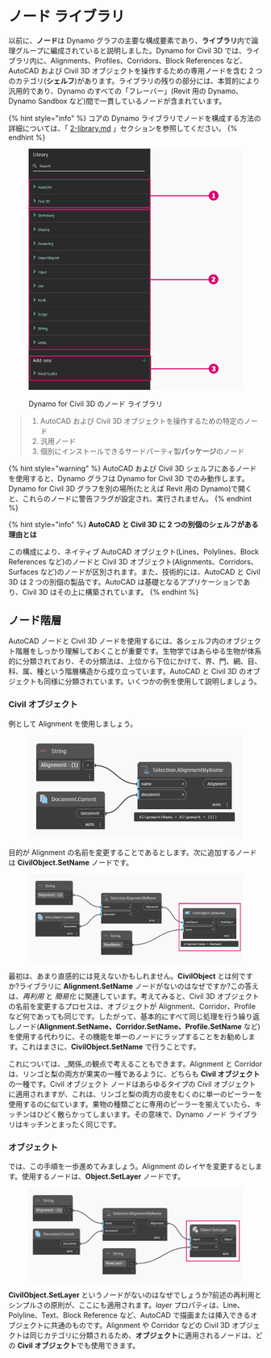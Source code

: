 # ノード ライブラリ

以前に、**ノード**は Dynamo グラフの主要な構成要素であり、**ライブラリ**内で論理グループに編成されていると説明しました。Dynamo for Civil 3D では、ライブラリ内に、Alignments、Profiles、Corridors、Block References など、AutoCAD および Civil 3D オブジェクトを操作するための専用ノードを含む 2 つのカテゴリ(**シェルフ**)があります。ライブラリの残りの部分には、本質的により汎用的であり、Dynamo のすべての「フレーバー」(Revit 用の Dynamo、Dynamo Sandbox など)間で一貫しているノードが含まれています。

{% hint style="info" %} コアの Dynamo ライブラリでノードを構成する方法の詳細については、「 [2-library.md](../3\_user\_interface/2-library.md "mention") 」セクションを参照してください。 {% endhint %}

<figure><img src="../.gitbook/assets/c3d-node-library.png" alt="" width="563"><figcaption><p>Dynamo for Civil 3D のノード ライブラリ</p></figcaption></figure>

> 1. AutoCAD および Civil 3D オブジェクトを操作するための特定のノード
> 2. 汎用ノード
> 3. 個別にインストールできるサードパーティ製**パッケージ**のノード

{% hint style="warning" %} AutoCAD および Civil 3D シェルフにあるノードを使用すると、Dynamo グラフは Dynamo for Civil 3D でのみ動作します。Dynamo for Civil 3D グラフを別の場所(たとえば Revit 用の Dynamo)で開くと、これらのノードに警告フラグが設定され、実行されません。 {% endhint %}

{% hint style="info" %} **AutoCAD と Civil 3D に 2 つの別個のシェルフがある理由とは** 

この構成により、ネイティブ AutoCAD オブジェクト(Lines、Polylines、Block References など)のノードと Civil 3D オブジェクト(Alignments、Corridors、Surfaces など)のノードが区別されます。また、技術的には、AutoCAD と Civil 3D は 2 つの別個の製品です。AutoCAD は基礎となるアプリケーションであり、Civil 3D はその上に構築されています。 {% endhint %}

## ノード階層

AutoCAD ノードと Civil 3D ノードを使用するには、各シェルフ内のオブジェクト階層をしっかり理解しておくことが重要です。生物学ではあらゆる生物が体系的に分類されており、その分類法は、上位から下位にかけて、界、門、網、目、科、属、種という階層構造から成り立っています。AutoCAD と Civil 3D のオブジェクトも同様に分類されています。いくつかの例を使用して説明しましょう。

### Civil オブジェクト

例として Alignment を使用しましょう。

<figure><img src="../.gitbook/assets/c3d-node-library-alignment.png" alt=""><figcaption></figcaption></figure>

目的が Alignment の名前を変更することであるとします。次に追加するノードは **CivilObject.SetName** ノードです。

<figure><img src="../.gitbook/assets/c3d-node-library-alignment-set-name (1).png" alt=""><figcaption></figcaption></figure>

最初は、あまり直感的には見えないかもしれません。**CivilObject** とは何ですか?ライブラリに **Alignment.SetName** ノードがないのはなぜですか?この答えは、_再利用_ と _簡易化_ に関連しています。考えてみると、Civil 3D オブジェクトの名前を変更するプロセスは、オブジェクトが Alignment、Corridor、Profile など何であっても同じです。したがって、基本的にすべて同じ処理を行う繰り返しノード(**Alignment.SetName、Corridor.SetName、Profile.SetName** など)を使用する代わりに、その機能を単一のノードにラップすることをお勧めします。これはまさに、**CivilObject.SetName** で行うことです。

これについては、_関係_の観点で考えることもできます。Alignment と Corridor は、リンゴと梨の両方が果実の一種であるように、どちらも **Civil オブジェクト**の一種です。Civil オブジェクト ノードはあらゆるタイプの Civil オブジェクトに適用されますが、これは、リンゴと梨の両方の皮をむくのに単一のピーラーを使用するのに似ています。果物の種類ごとに専用のピーラーを揃えていたら、キッチンはひどく散らかってしまいます。その意味で、Dynamo ノード ライブラリはキッチンとまったく同じです。

### オブジェクト

では、この手順を一歩進めてみましょう。Alignment のレイヤを変更するとします。使用するノードは、**Object.SetLayer** ノードです。

<figure><img src="../.gitbook/assets/c3d-node-library-alignment-set-layer.png" alt=""><figcaption></figcaption></figure>

**CivilObject.SetLayer** というノードがないのはなぜでしょうか?前述の再利用とシンプルさの原則が、ここにも適用されます。_layer_ プロパティは、Line、Polyline、Text、Block Reference など、AutoCAD で描画または挿入できるオブジェクトに共通のものです。Alignment や Corridor などの Civil 3D オブジェクトは同じカテゴリに分類されるため、**オブジェクト**に適用されるノードは、どの **Civil オブジェクト**でも使用できます。

